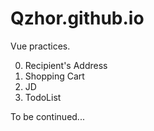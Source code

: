 # Qzhor.github.io

Vue practices.

0. Recipient's Address
1. Shopping Cart
2. JD
3. TodoList

To be continued...
